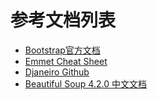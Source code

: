 参考文档列表
==========

- [Bootstrap官方文档](http://getbootstrap.com/)
- [Emmet Cheat Sheet](http://docs.emmet.io/cheat-sheet/)
- [Djaneiro Github](https://github.com/squ1b3r/Djaneiro)
- [Beautiful Soup 4.2.0 中文文档](http://www.crummy.com/software/BeautifulSoup/bs4/doc.zh/)

